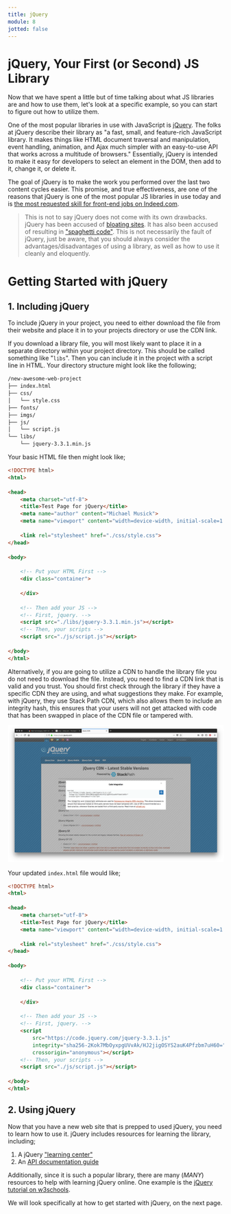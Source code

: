 ```yaml
---
title: jQuery
module: 8
jotted: false
---
```


# jQuery, Your First (or Second) JS Library

Now that we have spent a little but of time talking about what JS libraries are and how to use them, let's look at a specific example, so you can start to figure out how to utilize them.

One of the most popular libraries in use with JavaScript is [jQuery](http://jquery.com). The folks at jQuery describe their library as "a fast, small, and feature-rich JavaScript library. It makes things like HTML document traversal and manipulation, event handling, animation, and Ajax much simpler with an easy-to-use API that works across a multitude of browsers." Essentially, jQuery is intended to make it easy for developers to select an element in the DOM, then add to it, change it, or delete it.

The goal of jQuery is to make the work you performed over the last two content cycles easier. This promise, and true effectiveness, are one of the reasons that jQuery is one of the most popular JS libraries in use today and is [the most requested skill for front-end jobs on Indeed.com](https://medium.com/javascript-scene/top-javascript-frameworks-topics-to-learn-in-2017-700a397b711#88f7).

> This is not to say jQuery does not come with its own drawbacks. jQuery has been accused of [bloating sites](https://dev.to/belhassen07/why-i-dont-use-jquery-anymore--8nh). It has also been accused of resulting in ["spaghetti code"](https://notes.devlabs.bg/how-to-organize-our-js-jquery-spaghetti-code-better-78224ab0137). This is not necessarily the fault of jQuery, just be aware, that you should always consider the advantages/disadvantages of using a library, as well as how to use it cleanly and eloquently.

# Getting Started with jQuery

## 1. Including jQuery

To include jQuery in your project, you need to either download the file from their website and place it in to your projects directory or use the CDN link.

If you download a library file, you will most likely want to place it in a separate directory within your project directory. This should be called something like "`libs`". Then you can include it in the project with a script line in HTML. Your directory structure might look like the following;

```bash
/new-awesome-web-project
├── index.html
├── css/
│   └── style.css
├── fonts/
├── imgs/
├── js/
│   └── script.js
└── libs/
    └── jquery-3.3.1.min.js
```

Your basic HTML file then might look like;

```html
<!DOCTYPE html>
<html>

<head>
    <meta charset="utf-8">
    <title>Test Page for jQuery</title>
    <meta name="author" content="Michael Musick">
    <meta name="viewport" content="width=device-width, initial-scale=1.0">

    <link rel="stylesheet" href="./css/style.css">
</head>

<body>

    <!-- Put your HTML First -->
    <div class="container">

    </div>

    <!-- Then add your JS -->
    <!-- First, jquery. -->
    <script src="./libs/jquery-3.3.1.min.js"></script>
    <!-- Then, your scripts -->
    <script src="./js/script.js"></script>

</body>
</html>
```

Alternatively, if you are going to utilize a CDN to handle the library file you do not need to download the file. Instead, you need to find a CDN link that is valid and you trust. You should first check through the library if they have a specific CDN they are using, and what suggestions they make. For example, with jQuery, they use Stack Path CDN, which also allows them to include an integrity hash, this ensures that your users will not get attacked with code that has been swapped in place of the CDN file or tampered with.

![Demonstration of jQuery's CDN suggestions](../imgs/jquery-cdn.png "Demonstration of jQuery's CDN suggestions")

Your updated `index.html` file would like;

```html
<!DOCTYPE html>
<html>

<head>
    <meta charset="utf-8">
    <title>Test Page for jQuery</title>
    <meta name="viewport" content="width=device-width, initial-scale=1.0">

    <link rel="stylesheet" href="./css/style.css">
</head>

<body>

    <!-- Put your HTML First -->
    <div class="container">

    </div>

    <!-- Then add your JS -->
    <!-- First, jquery. -->
    <script
        src="https://code.jquery.com/jquery-3.3.1.js"
        integrity="sha256-2Kok7MbOyxpgUVvAk/HJ2jigOSYS2auK4Pfzbm7uH60="
        crossorigin="anonymous"></script>
    <!-- Then, your scripts -->
    <script src="./js/script.js"></script>

</body>
</html>
```


## 2. Using jQuery

Now that you have a new web site that is prepped to used jQuery, you need to learn how to use it. jQuery includes resources for learning the library, including;

1. A jQuery ["learning center"](http://learn.jquery.com)
2. An [API documentation guide](http://api.jquery.com)

Additionally, since it is such a popular library, there are many (_MANY_) resources to help with learning jQuery online. One example is the [jQuery tutorial on w3schools](https://www.w3schools.com/jquery/default.asp).

We will look specifically at how to get started with jQuery, on the next page.

